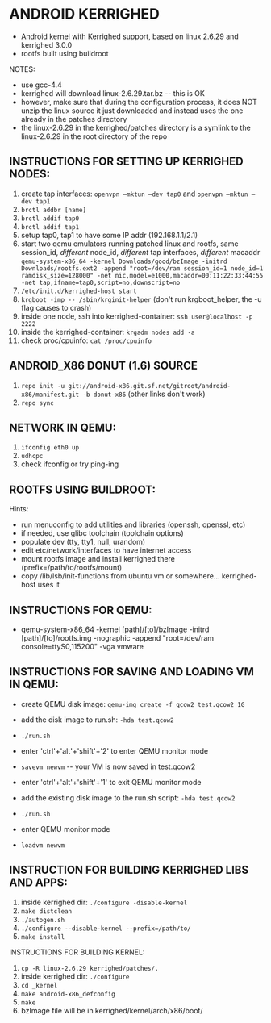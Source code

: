 ANDROID KERRIGHED
=================
- Android kernel with Kerrighed support, based on linux 2.6.29 and kerrighed 3.0.0
- rootfs built using buildroot

NOTES:
- use gcc-4.4
- kerrighed will download linux-2.6.29.tar.bz -- this is OK
- however, make sure that during the configuration process, it does NOT unzip the linux source it just downloaded and instead uses the one already in the patches directory
- the linux-2.6.29 in the kerrighed/patches directory is a symlink to the linux-2.6.29 in the root directory of the repo


INSTRUCTIONS FOR SETTING UP KERRIGHED NODES:
--------------------------------------------
1. create tap interfaces: `openvpn –mktun –dev tap0` and `openvpn –mktun –dev tap1`
2. `brctl addbr [name]`
3. `brctl addif tap0`
4. `brctl addif tap1`
5. setup tap0, tap1 to have some IP addr (192.168.1.1/2.1)
6. start two qemu emulators running patched linux and rootfs, same session_id, *different* node_id, *different* tap interfaces, *different* macaddr
`qemu-system-x86_64 -kernel Downloads/good/bzImage -initrd Downloads/rootfs.ext2 -append "root=/dev/ram session_id=1 node_id=1 ramdisk_size=128000" -net nic,model=e1000,macaddr=00:11:22:33:44:55 -net tap,ifname=tap0,script=no,downscript=no`
7. `/etc/init.d/kerrighed-host start`
8. `krgboot -imp -- /sbin/krginit-helper` (don't run krgboot_helper, the -u flag causes to crash)
9. inside one node, ssh into kerrighed-container: `ssh user@localhost -p 2222`
10. inside the kerrighed-container: `krgadm nodes add -a`
11. check proc/cpuinfo: `cat /proc/cpuinfo`

ANDROID_X86 DONUT (1.6) SOURCE
------------------------------
1. `repo init -u git://android-x86.git.sf.net/gitroot/android-x86/manifest.git -b donut-x86` (other links don't work)
2. `repo sync`

NETWORK IN QEMU:
----------------
1. `ifconfig eth0 up`
2. `udhcpc`
3. check ifconfig or try ping-ing


ROOTFS USING BUILDROOT:
-----------------------
Hints:
- run menuconfig to add utilities and libraries (openssh, openssl, etc)
- if needed, use glibc toolchain (toolchain options)
- populate dev (tty, tty1, null, urandom)
- edit etc/network/interfaces to have internet access 
- mount rootfs image and install kerrighed there (prefix=/path/to/rootfs/mount)
- copy /lib/lsb/init-functions from ubuntu vm or somewhere... kerrighed-host uses it

INSTRUCTIONS FOR QEMU:
----------------------
- qemu-system-x86_64 -kernel [path]/[to]/bzImage -initrd [path]/[to]/rootfs.img -nographic -append "root=/dev/ram console=ttyS0,115200" -vga vmware

INSTRUCTIONS FOR SAVING AND LOADING VM IN QEMU:
-----------------------------------------------
- create QEMU disk image: `qemu-img create -f qcow2 test.qcow2 1G`
- add the disk image to run.sh: `-hda test.qcow2`
- `./run.sh`
- enter 'ctrl'+'alt'+'shift'+'2' to enter QEMU monitor mode
- `savevm newvm` -- your VM is now saved in test.qcow2
- enter 'ctrl'+'alt'+'shift'+'1' to exit QEMU monitor mode


- add the existing disk image to the run.sh script: `-hda test.qcow2`
- `./run.sh`
- enter QEMU monitor mode
- `loadvm newvm`


INSTRUCTION FOR BUILDING KERRIGHED LIBS AND APPS:
-------------------------------------------------

1. inside kerrighed dir: `./configure -disable-kernel`
2. `make distclean`
3. `./autogen.sh`
4. `./configure --disable-kernel --prefix=/path/to/`
5. `make install`

INSTRUCTIONS FOR BUILDING KERNEL:

1. `cp -R linux-2.6.29 kerrighed/patches/.`
2. inside kerrighed dir: `./configure`
3. `cd _kernel`
4. `make android-x86_defconfig`
5. `make`
4. bzImage file will be in kerrighed/kernel/arch/x86/boot/



